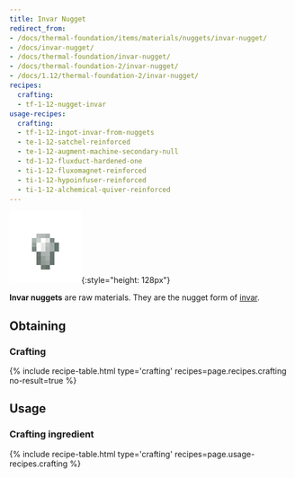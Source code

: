 ```yaml
---
title: Invar Nugget
redirect_from:
- /docs/thermal-foundation/items/materials/nuggets/invar-nugget/
- /docs/invar-nugget/
- /docs/thermal-foundation/invar-nugget/
- /docs/thermal-foundation-2/invar-nugget/
- /docs/1.12/thermal-foundation-2/invar-nugget/
recipes:
  crafting:
  - tf-1-12-nugget-invar
usage-recipes:
  crafting:
  - tf-1-12-ingot-invar-from-nuggets
  - te-1-12-satchel-reinforced
  - te-1-12-augment-machine-secondary-null
  - td-1-12-fluxduct-hardened-one
  - ti-1-12-fluxomagnet-reinforced
  - ti-1-12-hypoinfuser-reinforced
  - ti-1-12-alchemical-quiver-reinforced
---
```


![Invar nugget](/assets/images/thermal-foundation-2/nugget-invar.png){:style="height: 128px"}


**Invar nuggets** are raw materials. They are the nugget form of
[invar](/docs/1.12/thermal-foundation/invar-ingot/).


Obtaining
---------

### Crafting
{% include recipe-table.html type='crafting' recipes=page.recipes.crafting no-result=true %}


Usage
-----

### Crafting ingredient
{% include recipe-table.html type='crafting' recipes=page.usage-recipes.crafting %}
